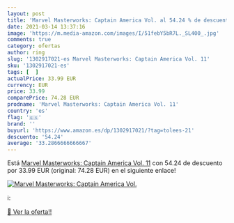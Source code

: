 ```yaml
---
layout: post
title: 'Marvel Masterworks: Captain America Vol. al 54.24 % de descuento'
date: 2021-03-14 13:37:16
image: 'https://m.media-amazon.com/images/I/51febY5bR7L._SL400_.jpg'
comments: true
category: ofertas
author: ring
slug: '1302917021-es Marvel Masterworks: Captain America Vol. 11'
sku: '1302917021-es'
tags: [  ]
actualPrice: 33.99 EUR
currency: EUR
price: 33.99
comparePrice: 74.28 EUR
prodname: 'Marvel Masterworks: Captain America Vol. 11'
country: 'es'
flag: '🇪🇸'
brand: ''
buyurl: 'https://www.amazon.es/dp/1302917021/?tag=tolees-21'
descuento: '54.24'
average: '33.2866666666667'
---
```


Está [Marvel Masterworks: Captain America Vol. 11](https://www.amazon.es/dp/1302917021/?tag=tolees-21) con 54.24 de descuento por 33.99 EUR (original: 74.28 EUR) en el siguiente enlace!

[![Marvel Masterworks: Captain America Vol.](https://m.media-amazon.com/images/I/51febY5bR7L._SL400_.jpg)](https://www.amazon.es/dp/1302917021/?tag=tolees-21)

ℹ️:


[🛒 Ver la oferta!!](https://www.amazon.es/dp/1302917021/?tag=tolees-21)
